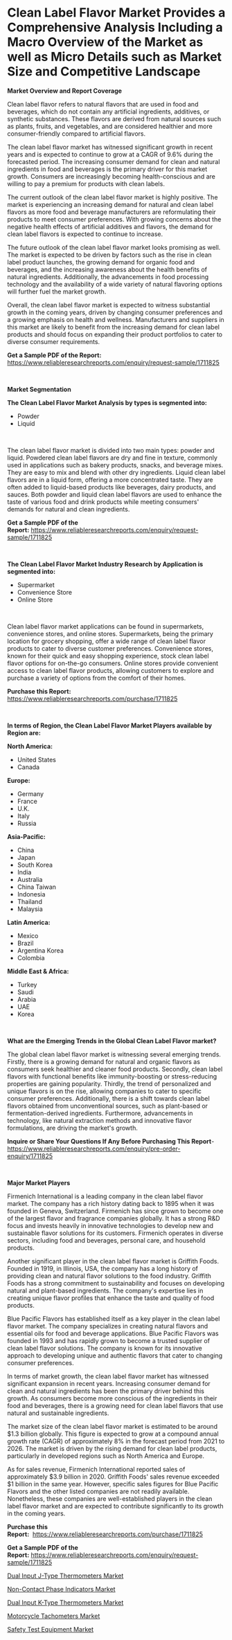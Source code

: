 <p><h1>Clean Label Flavor Market Provides a Comprehensive Analysis Including a Macro Overview of the Market as well as Micro Details such as Market Size and Competitive Landscape</h1></p><p><strong>Market Overview and Report Coverage</strong></p>
<p><p>Clean label flavor refers to natural flavors that are used in food and beverages, which do not contain any artificial ingredients, additives, or synthetic substances. These flavors are derived from natural sources such as plants, fruits, and vegetables, and are considered healthier and more consumer-friendly compared to artificial flavors.</p><p>The clean label flavor market has witnessed significant growth in recent years and is expected to continue to grow at a CAGR of 9.6% during the forecasted period. The increasing consumer demand for clean and natural ingredients in food and beverages is the primary driver for this market growth. Consumers are increasingly becoming health-conscious and are willing to pay a premium for products with clean labels.</p><p>The current outlook of the clean label flavor market is highly positive. The market is experiencing an increasing demand for natural and clean label flavors as more food and beverage manufacturers are reformulating their products to meet consumer preferences. With growing concerns about the negative health effects of artificial additives and flavors, the demand for clean label flavors is expected to continue to increase.</p><p>The future outlook of the clean label flavor market looks promising as well. The market is expected to be driven by factors such as the rise in clean label product launches, the growing demand for organic food and beverages, and the increasing awareness about the health benefits of natural ingredients. Additionally, the advancements in food processing technology and the availability of a wide variety of natural flavoring options will further fuel the market growth.</p><p>Overall, the clean label flavor market is expected to witness substantial growth in the coming years, driven by changing consumer preferences and a growing emphasis on health and wellness. Manufacturers and suppliers in this market are likely to benefit from the increasing demand for clean label products and should focus on expanding their product portfolios to cater to diverse consumer requirements.</p></p>
<p><strong>Get a Sample PDF of the Report:</strong> <a href="https://www.reliableresearchreports.com/enquiry/request-sample/1711825">https://www.reliableresearchreports.com/enquiry/request-sample/1711825</a></p>
<p>&nbsp;</p>
<p><strong>Market Segmentation</strong></p>
<p><strong>The Clean Label Flavor Market Analysis by types is segmented into:</strong></p>
<p><ul><li>Powder</li><li>Liquid</li></ul></p>
<p>&nbsp;</p>
<p><p>The clean label flavor market is divided into two main types: powder and liquid. Powdered clean label flavors are dry and fine in texture, commonly used in applications such as bakery products, snacks, and beverage mixes. They are easy to mix and blend with other dry ingredients. Liquid clean label flavors are in a liquid form, offering a more concentrated taste. They are often added to liquid-based products like beverages, dairy products, and sauces. Both powder and liquid clean label flavors are used to enhance the taste of various food and drink products while meeting consumers' demands for natural and clean ingredients.</p></p>
<p><strong>Get a Sample PDF of the Report:</strong>&nbsp;<a href="https://www.reliableresearchreports.com/enquiry/request-sample/1711825">https://www.reliableresearchreports.com/enquiry/request-sample/1711825</a></p>
<p>&nbsp;</p>
<p><strong>The Clean Label Flavor Market Industry Research by Application is segmented into:</strong></p>
<p><ul><li>Supermarket</li><li>Convenience Store</li><li>Online Store</li></ul></p>
<p>&nbsp;</p>
<p><p>Clean label flavor market applications can be found in supermarkets, convenience stores, and online stores. Supermarkets, being the primary location for grocery shopping, offer a wide range of clean label flavor products to cater to diverse customer preferences. Convenience stores, known for their quick and easy shopping experience, stock clean label flavor options for on-the-go consumers. Online stores provide convenient access to clean label flavor products, allowing customers to explore and purchase a variety of options from the comfort of their homes.</p></p>
<p><strong>Purchase this Report:</strong>&nbsp; <a href="https://www.reliableresearchreports.com/purchase/1711825">https://www.reliableresearchreports.com/purchase/1711825</a></p>
<p>&nbsp;</p>
<p><strong>In terms of Region, the Clean Label Flavor Market Players available by Region are:</strong></p>
<p>
    <p> <strong> North America: </strong>
        <ul>
            <li>United States</li>
            <li>Canada</li>
        </ul>
        </p> 
    <p> <strong> Europe: </strong>
        <ul>
            <li>Germany</li>
            <li>France</li>
            <li>U.K.</li>
            <li>Italy</li>
            <li>Russia</li>
        </ul>
        </p> 
    <p> <strong> Asia-Pacific: </strong>
        <ul>
            <li>China</li>
            <li>Japan</li>
            <li>South Korea</li>
            <li>India</li>
            <li>Australia</li>
            <li>China Taiwan</li>
            <li>Indonesia</li>
            <li>Thailand</li>
            <li>Malaysia</li>
        </ul>
        </p> 
    <p> <strong> Latin America: </strong>
        <ul>
            <li>Mexico</li>
            <li>Brazil</li>
            <li>Argentina Korea</li>
            <li>Colombia</li>
        </ul>
        </p> 
    <p> <strong> Middle East & Africa: </strong>
        <ul>
            <li>Turkey</li>
            <li>Saudi</li>
            <li>Arabia</li>
            <li>UAE</li>
            <li>Korea</li>
        </ul>
    </p>
    </p>
<p>&nbsp;</p>
<p><strong>What are the Emerging Trends in the Global Clean Label Flavor market?</strong></p>
<p><p>The global clean label flavor market is witnessing several emerging trends. Firstly, there is a growing demand for natural and organic flavors as consumers seek healthier and cleaner food products. Secondly, clean label flavors with functional benefits like immunity-boosting or stress-reducing properties are gaining popularity. Thirdly, the trend of personalized and unique flavors is on the rise, allowing companies to cater to specific consumer preferences. Additionally, there is a shift towards clean label flavors obtained from unconventional sources, such as plant-based or fermentation-derived ingredients. Furthermore, advancements in technology, like natural extraction methods and innovative flavor formulations, are driving the market's growth.</p></p>
<p><strong>Inquire or Share Your Questions If Any Before Purchasing This Report</strong>- <a href="https://www.reliableresearchreports.com/enquiry/pre-order-enquiry/1711825">https://www.reliableresearchreports.com/enquiry/pre-order-enquiry/1711825</a></p>
<p>&nbsp;</p>
<p><strong>Major Market Players</strong></p>
<p><p>Firmenich International is a leading company in the clean label flavor market. The company has a rich history dating back to 1895 when it was founded in Geneva, Switzerland. Firmenich has since grown to become one of the largest flavor and fragrance companies globally. It has a strong R&D focus and invests heavily in innovative technologies to develop new and sustainable flavor solutions for its customers. Firmenich operates in diverse sectors, including food and beverages, personal care, and household products.</p><p>Another significant player in the clean label flavor market is Griffith Foods. Founded in 1919, in Illinois, USA, the company has a long history of providing clean and natural flavor solutions to the food industry. Griffith Foods has a strong commitment to sustainability and focuses on developing natural and plant-based ingredients. The company's expertise lies in creating unique flavor profiles that enhance the taste and quality of food products.</p><p>Blue Pacific Flavors has established itself as a key player in the clean label flavor market. The company specializes in creating natural flavors and essential oils for food and beverage applications. Blue Pacific Flavors was founded in 1993 and has rapidly grown to become a trusted supplier of clean label flavor solutions. The company is known for its innovative approach to developing unique and authentic flavors that cater to changing consumer preferences.</p><p>In terms of market growth, the clean label flavor market has witnessed significant expansion in recent years. Increasing consumer demand for clean and natural ingredients has been the primary driver behind this growth. As consumers become more conscious of the ingredients in their food and beverages, there is a growing need for clean label flavors that use natural and sustainable ingredients.</p><p>The market size of the clean label flavor market is estimated to be around $1.3 billion globally. This figure is expected to grow at a compound annual growth rate (CAGR) of approximately 8% in the forecast period from 2021 to 2026. The market is driven by the rising demand for clean label products, particularly in developed regions such as North America and Europe.</p><p>As for sales revenue, Firmenich International reported sales of approximately $3.9 billion in 2020. Griffith Foods' sales revenue exceeded $1 billion in the same year. However, specific sales figures for Blue Pacific Flavors and the other listed companies are not readily available. Nonetheless, these companies are well-established players in the clean label flavor market and are expected to contribute significantly to its growth in the coming years.</p></p>
<p><strong>Purchase this Report:</strong>&nbsp;&nbsp;<a href="https://www.reliableresearchreports.com/purchase/1711825">https://www.reliableresearchreports.com/purchase/1711825</a></p>
<p></p>
<p><strong>Get a Sample PDF of the Report:</strong>&nbsp;<a href="https://www.reliableresearchreports.com/enquiry/request-sample/1711825">https://www.reliableresearchreports.com/enquiry/request-sample/1711825</a></p>
<p><p><a href="https://medium.com/@anilaxhafa2022/dual-input-j-type-thermometers-market-size-reveals-the-best-marketing-channels-in-global-industry-26dbc9c5d6ad">Dual Input J-Type Thermometers Market</a></p><p><a href="https://medium.com/@juliecastro06/non-contact-phase-indicators-market-comprehensive-assessment-by-type-application-and-geography-bca2589cf4ac">Non-Contact Phase Indicators Market</a></p><p><a href="https://medium.com/@sarademiri71/dual-input-k-type-thermometers-market-competitive-analysis-market-trends-and-forecast-to-2030-2f3a00e413be">Dual Input K-Type Thermometers Market</a></p><p><a href="https://medium.com/@klebogdani/decoding-motorcycle-tachometers-market-metrics-market-share-trends-and-growth-patterns-6f7f60c11c18">Motorcycle Tachometers Market</a></p><p><a href="https://medium.com/@loretashyti01/safety-test-equipment-market-analysis-and-sze-forecasted-for-period-from-2023-to-2030-2bde457f588e">Safety Test Equipment Market</a></p></p>